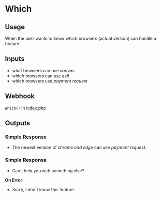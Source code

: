 # Which
## Usage
When the user wants to know which browsers (actual version) can handle a feature.
## Inputs
* what browsers can use _canvas_
* which browsers can use _es6_
* which browsers use _payment request_
## Webhook
`Which()` in [index.php](../index.php)
## Outputs
### Simple Response
* The newest version of _chrome and edge_ can use _payment request_.
### Simple Response
* Can I help you with something else?

**On Error:**

* Sorry, I don't know this feature.